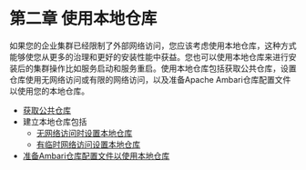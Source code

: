 # 第二章 使用本地仓库

如果您的企业集群已经限制了外部网络访问，您应该考虑使用本地仓库，这种方式能够使您从更多的治理和更好的安装性能中获益。您也可以使用本地仓库来进行安装后的集群操作比如服务启动和服务重启。使用本地仓库包括获取公共仓库，设置仓库使用无网络访问或有限的网络访问，以及准备Apache Ambari仓库配置文件以使用您的本地仓库。

- [获取公共仓库](../03-obtaining-public-repositories/README.md)
- 建立本地仓库包括
  - [无网络访问时设置本地仓库](./01-setting-up-a-local-repository/setup-localRepo-without-internet.md)
  - [有临时网络访问设置本地仓库](./01-setting-up-a-local-repository/setup-localRepo-with-internet.md)
- [准备Ambari仓库配置文件以使用本地仓库](02-preparing-use-loalRepo/README.md)

